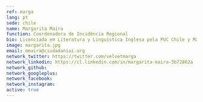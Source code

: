 ```yaml
---
ref: marga
lang: pt
sede: chile
name: Margarita Maira
function: Coordenadora de Incidência Regional
bio: Licenciada em Literatura y Linguística Inglesa pela PUC Chile y Master em literatura victoriana pela Universidad de York. Trabalhou na academia e no Governo de Chile.
image: margarita.jpg
email: mmaira@ciudadaniai.org
network_twitter: https://twitter.com/velvetmarga
network_linkedin: https://cl.linkedin.com/in/margarita-maira-3b72862a
network_github:
network_googleplus:
network_facebook:
network_instagram:
active: true
---
```

